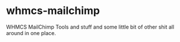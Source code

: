 # whmcs-mailchimp
WHMCS MailChimp Tools and stuff and some little bit of other shit all around in one place.
